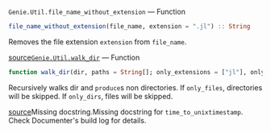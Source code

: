 
`Genie.Util.file_name_without_extension` — Function
```julia
file_name_without_extension(file_name, extension = ".jl") :: String
```
Removes the file extension `extension` from `file_name`.

[source](https://github.com/GenieFramework/Genie.jl/blob/47e81df11838c6e63aa6bc66cd6f778579412697/src/Util.jl#L6-L10)[`Genie.Util.walk_dir`](#Genie.Util.walk_dir) — Function
```julia
function walk_dir(dir, paths = String[]; only_extensions = ["jl"], only_files = true, only_dirs = false) :: Vector{String}
```
Recursively walks dir and `produce`s non directories. If `only_files`, directories will be skipped. If `only_dirs`, files will be skipped.

[source](https://github.com/GenieFramework/Genie.jl/blob/47e81df11838c6e63aa6bc66cd6f778579412697/src/Util.jl#L16-L20)Missing docstring.Missing docstring for `time_to_unixtimestamp`. Check Documenter's build log for details.

